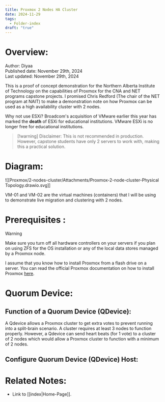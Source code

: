 ```yaml
---
title: Proxmox 2 Nodes HA Cluster
date: 2024-11-29
tags:
  - Folder-index
draft: "true"
---
```

# Overview:

Author: Diyaa<br>
Published date: November 29th, 2024<br>
Last updated: November 29th, 2024<br>

This is a proof of concept demonstration for the Northern Alberta Institute of Technology on the capabilities of Proxmox for the CNA and NET programs capstone projects. I promised Chris Redford (The chair of the NET program at NAIT) to make a demonstration note on how Proxmox can be used as a high availability cluster with 2 nodes.

Why not use ESXi? Broadcom's acquisition of VMware earlier this year has marked the **death** of ESXi for educational institutions. VMware ESXi is no longer free for educational institutions.

> [!warning] Disclaimer:
> This is not recommended in production. However, capstone students have only 2 servers to work with, making this a practical solution.

# Diagram:

![[Proxmox/2-nodes-cluster/Attachments/Proxmox-2-node-cluster-Physical Topology.drawio.svg]]

VM-01 and VM-02 are the virtual machines (containers) that I will be using to demonstrate live migration and clustering with 2 nodes.

# Prerequisites :

> [!warning]
> Make sure you turn off all hardware controllers on your servers if you plan on using ZFS for the OS installation or any of the local data stores managed by a Proxmox node.

I assume that you know how to install Proxmox from a flash drive on a server. You can read the official Proxmox documentation on how to install Proxmox [here](https://pve.proxmox.com/wiki/Installation).

# Quorum Device:

## Function of a Quorum Device (QDevice):

A Qdevice allows a Proxmox cluster to get extra votes to prevent running into a split-brain scenario. A cluster requires at least 3 nodes to function properly. However, a Qdevice can send heart beats (for 1 vote) to a cluster of 2 nodes which would allow a Proxmox cluster to function with a minimum of 2 nodes.

## Configure Quorum Device (QDevice) Host:



# Related Notes:

- Link to [[index|Home-Page]].
